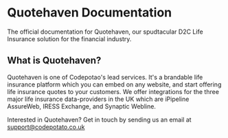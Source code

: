 # Quotehaven Documentation
The official documentation for Quotehaven, our spudtacular D2C Life Insurance solution for the financial industry.

## What is Quotehaven?

Quotehaven is one of Codepotao's lead services. It's a brandable life insurance platform which you can embed on any website, and start offering life insurance quotes to your customers. We offer integrations for the three major life insurance data-providers in the UK which are iPipeline AssureWeb, IRESS Exchange, and Synaptic Webline. 

Interested in Quotehaven? Get in touch by sending us an email at support@codepotato.co.uk
